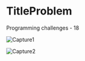 # TitleProblem
Programming challenges - 18

![Capture1](https://user-images.githubusercontent.com/105850016/205108116-5dc7d682-fd3b-4b0b-855e-2dfc65453606.PNG)

![Capture2](https://user-images.githubusercontent.com/105850016/205108121-aad7f0ab-098c-4165-8999-d4211f3f7f02.PNG)
